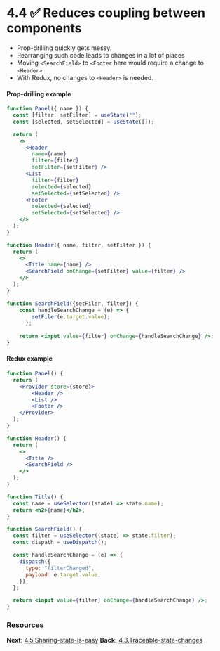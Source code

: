 # 4.4 ✅ Reduces coupling between components

- Prop-drilling quickly gets messy. 
- Rearranging such code leads to changes in a lot of places
- Moving `<SearchField>` to `<Footer` here would require a change to `<Header>`. 
- With Redux, no changes to `<Header>` is needed. 

#### Prop-drilling example

```jsx
function Panel({ name }) {
  const [filter, setFilter] = useState("");
  const [selected, setSelected] = useState([]);

  return (
    <>
      <Header 
    	name={name} 
		filter={filter} 
		setFilter={setFilter} />
      <List 
		filter={filter} 
		selected={selected} 
		setSelected={setSelected} />
      <Footer 
		selected={selected} 
		setSelected={setSelected} />
    </>
  );
}

function Header({ name, filter, setFilter }) {
  return (
    <>
      <Title name={name} />
      <SearchField onChange={setFilter} value={filter} />
    </>
  );
}

function SearchField({setFiler, filter}) {
	const handleSearchChange = (e) => {
		setFiler(e.target.value);
	  };
	  
	return <input value={filter} onChange={handleSearchChange} />;
}

```


#### Redux example
```jsx
function Panel() {
  return (
    <Provider store={store}>
	    <Header />
	    <List />
	    <Footer />
    </Provider>
  );
}

function Header() {
  return (
    <>
      <Title />
      <SearchField />
    </>
  );
}

function Title() {
  const name = useSelector((state) => state.name);
  return <h2>{name}</h2>;
}

function SearchField() {
  const filter = useSelector((state) => state.filter);
  const dispath = useDispatch();

  const handleSearchChange = (e) => {
    dispatch({
      type: "filterChanged",
      payload: e.target.value,
    });
  };

  return <input value={filter} onChange={handleSearchChange} />;
}
```

### Resources

**Next**: [4.5.Sharing-state-is-easy](4.5.Sharing-state-is-easy.md)
**Back:** [4.3.Traceable-state-changes](4.3.Traceable-state-changes.md)